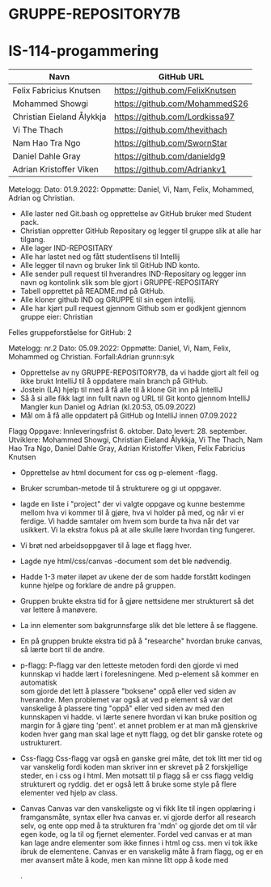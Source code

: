 # GRUPPE-REPOSITORY7B

# IS-114-progammering
| Navn                     | GitHub URL                     |
|--------------------------|--------------------------------|
| Felix Fabricius Knutsen  | https://github.com/FelixKnutsen |
| Mohammed Showgi          | https://github.com/MohammedS26 |
| Christian Eieland Ålykkja | https://github.com/Lordkissa97 |
| Vi The Thach             | https://github.com/thevithach  |
| Nam Hao Tra Ngo | https://github.com/SwornStar |
| Daniel Dahle Gray |  https://github.com/danieldg9|
| Adrian Kristoffer Viken | https://github.com/Adriankv1 |


Møtelogg:
Dato: 01.9.2022:
Oppmøtte: Daniel, Vi, Nam, Felix, Mohammed, Adrian og Christian.

- Alle laster ned Git.bash og opprettelse av GitHub bruker med Student pack.
- Christian oppretter GitHub Repositary og legger til gruppe slik at alle har tilgang.
- Alle lager IND-REPOSITARY
- Alle har lastet ned og fått studentlisens til Intellij
- Alle legger til navn og bruker link til GitHub IND konto.
- Alle sender pull request til hverandres IND-Repositary og legger inn navn og kontolink slik som ble gjort i GRUPPE-REPOSITARY
- Tabell opprettet på README.md på GitHub.
- Alle kloner github IND og GRUPPE til sin egen intellij.
- Alle har kjørt pull request gjennom Github som er godkjent gjennom gruppe eier: Christian

Felles gruppeforståelse for GitHub: 2

Møtelogg: nr.2
Dato: 05.09.2022:
Oppmøtte: Daniel, Vi, Nam, Felix, Mohammed og Christian. Forfall:Adrian grunn:syk

- Opprettelse av ny GRUPPE-REPOSITORY7B, da vi hadde gjort
alt feil og ikke brukt IntelliJ til å oppdatere main branch på GitHub.
- Jostein (LA) hjelp til med å få alle til å klone Git inn på IntelliJ
- Så å si alle fikk lagt inn fullt navn og URL til Git konto gjennom IntelliJ
Mangler kun Daniel og Adrian (kl.20:53, 05.09.2022) 
- Mål om å få alle oppdatert på GitHub og IntelliJ innen 07.09.2022


Flagg Oppgave:
Innleveringsfrist 6. oktober.
Dato levert: 28. september.
Utviklere: Mohammed Showgi, Christian Eieland Ålykkja, Vi The Thach, Nam Hao Tra Ngo,
Daniel Dahle Gray, Adrian Kristoffer Viken, Felix Fabricius Knutsen

- Opprettelse av html document for css og p-element -flagg. 
- Bruker scrumban-metode til å strukturere og gi ut oppgaver.
- lagde en liste i "project" der vi valgte oppgave og kunne bestemme mellom hva vi kommer til å gjøre, hva vi holder på med, og når vi er ferdige.
Vi hadde samtaler om hvem som burde ta hva når det var usikkert. Vi la ekstra fokus på at alle skulle lære hvordan ting fungerer.
- Vi brøt ned arbeidsoppgaver til å lage et flagg hver.
- Lagde nye html/css/canvas -document som det ble nødvendig.
- Hadde 1-3 møter iløpet av ukene der de som hadde forstått kodingen kunne hjelpe og forklare de andre på gruppen.
- Gruppen brukte ekstra tid for å gjøre nettsidene mer strukturert så det var lettere å manøvere.
- La inn elementer som bakgrunnsfarge slik det ble lettere å se flaggene.
- En på gruppen brukte ekstra tid på å "researche" hvordan bruke canvas, så lærte bort til de andre.

- p-flagg:
P-flagg var den letteste metoden fordi den gjorde vi med kunnskap vi hadde lært i forelesningene.
Med p-element så kommer en automatisk <br> som gjorde det lett å plassere "boksene" oppå eller ved siden av hverandre.
Men problemet var også at ved p element så var det vanskelige å plassere ting "oppå" eller ved siden av med den kunnskapen vi hadde.
vi lærte senere hvordan vi kan bruke position og margin for å gjøre ting 'pent'.
et annet problem er at man må gjenskrive koden hver gang man skal lage et nytt flagg, og det blir ganske rotete og ustrukturert.

- Css-flagg
Css-flagg var også en ganske grei måte, det tok litt mer tid og var vanskelig fordi koden man skriver inn er skrevet på 2 forskjellige steder,
en i css og i html.
Men motsatt til p flagg så er css flagg veldig strukturert og ryddig. det er også lett å bruke some style på flere elementer ved hjelp av class.


- Canvas
Canvas var den vanskeligste og vi fikk lite til ingen opplæring i framgansmåte, syntax eller hva canvas er.
vi gjorde derfor all research selv, og ente opp med å ta strukturen fra 'mdn' og gjorde det om til vår egen kode, og la til og fjernet elementer.
Fordel ved canvas er at man kan lage andre elementer som ikke finnes i html og css. men vi tok ikke ibruk de elementene.
Canvas er en vanskelig måte å fram flagg, og er en mer avansert måte å kode, men kan minne litt opp å kode med <p style="">

  .
